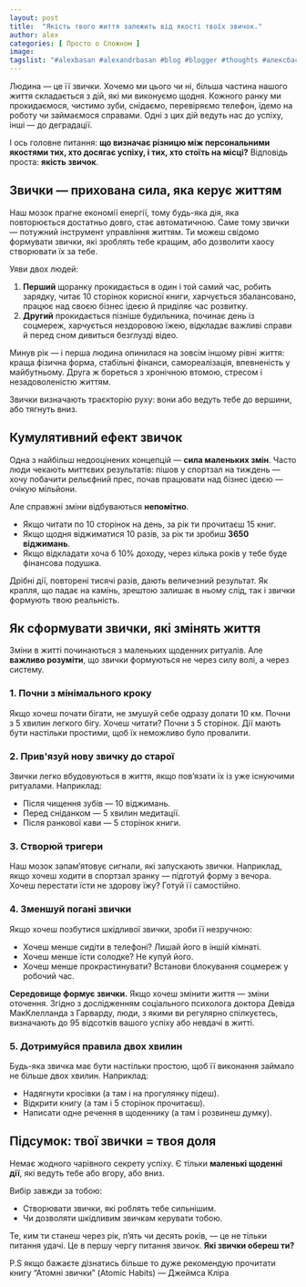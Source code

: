 ```yaml
---
layout: post
title:  "Якість твого життя залежить від якості твоїх звичок."
author: alex
categories: [ Просто о Сложном ]
image: 
tagslist: "#alexbasan #alexandrbasan #blog #blogger #thoughts #алексбасан #александрбасан #блог #блоггер #простоосложном #какработаетмир #какустроенмир #простоосложном #теориямира #теория"
---
```


Людина — це її звички. Хочемо ми цього чи ні, більша частина нашого життя складається з дій, які ми виконуємо щодня. Кожного ранку ми прокидаємося, чистимо зуби, снідаємо, перевіряємо телефон, їдемо на роботу чи займаємося справами. Одні з цих дій ведуть нас до успіху, інші — до деградації.

І ось головне питання: **що визначає різницю між персональними якостями тих, хто досягає успіху, і тих, хто стоїть на місці?** Відповідь проста: **якість звичок**.

## **Звички — прихована сила, яка керує життям**

Наш мозок прагне економії енергії, тому будь-яка дія, яка повторюється достатньо довго, стає автоматичною. Саме тому звички — потужний інструмент управління життям. Ти можеш свідомо формувати звички, які зроблять тебе кращим, або дозволити хаосу створювати їх за тебе.

Уяви двох людей:

1. **Перший** щоранку прокидається в один і той самий час, робить зарядку, читає 10 сторінок корисної книги, харчується збалансовано, працює над своєю бізнес ідеєю й приділяє час розвитку.
2. **Другий** прокидається пізніше будильника, починає день із соцмереж, харчується нездоровою їжею, відкладає важливі справи й перед сном дивиться безглузді відео.

Минув рік — і перша людина опинилася на зовсім іншому рівні життя: краща фізична форма, стабільні фінанси, самореалізація, впевненість у майбутньому. Друга ж бореться з хронічною втомою, стресом і незадоволеністю життям.

Звички визначають траєкторію руху: вони або ведуть тебе до вершини, або тягнуть вниз.

## **Кумулятивний ефект звичок**

Одна з найбільш недооцінених концепцій — **сила маленьких змін**. Часто люди чекають миттєвих результатів: пішов у спортзал на тиждень — хочу побачити рельєфний прес, почав працювати над бізнес ідеєю — очікую мільйони.

Але справжні зміни відбуваються **непомітно**.

- Якщо читати по 10 сторінок на день, за рік ти прочитаєш 15 книг.
- Якщо щодня віджиматися 10 разів, за рік ти зробиш **3650 віджимань**.
- Якщо відкладати хоча б 10% доходу, через кілька років у тебе буде фінансова подушка.

Дрібні дії, повторені тисячі разів, дають величезний результат. Як крапля, що падає на камінь, зрештою залишає в ньому слід, так і звички формують твою реальність.

## **Як сформувати звички, які змінять життя**

Зміни в житті починаються з маленьких щоденних ритуалів. Але **важливо розуміти**, що звички формуються не через силу волі, а через систему.

### 1. **Почни з мінімального кроку**

Якщо хочеш почати бігати, не змушуй себе одразу долати 10 км. Почни з 5 хвилин легкого бігу. Хочеш читати? Почни з 5 сторінок. Дії мають бути настільки простими, щоб їх неможливо було провалити.

### 2. **Прив'язуй нову звичку до старої**

Звички легко вбудовуються в життя, якщо пов’язати їх із уже існуючими ритуалами. Наприклад:

- Після чищення зубів — 10 віджимань.
- Перед сніданком — 5 хвилин медитації.
- Після ранкової кави — 5 сторінок книги.

### 3. **Створюй тригери**

Наш мозок запам’ятовує сигнали, які запускають звички. Наприклад, якщо хочеш ходити в спортзал зранку — підготуй форму з вечора. Хочеш перестати їсти не здорову їжу? Готуй її самостійно.

### 4. **Зменшуй погані звички**

Якщо хочеш позбутися шкідливої звички, зроби її незручною:

- Хочеш менше сидіти в телефоні? Лишай його в іншій кімнаті.
- Хочеш менше їсти солодке? Не купуй його.
- Хочеш менше прокрастинувати? Встанови блокування соцмереж у робочий час.

**Середовище формує звички.** Якщо хочеш змінити життя — зміни оточення. Згідно з дослідженням соціального психолога доктора Девіда МакКлелланда з Гарварду, люди, з якими ви регулярно спілкуєтесь, визначають до 95 відсотків вашого успіху або невдачі в житті.

### 5. **Дотримуйся правила двох хвилин**

Будь-яка звичка має бути настільки простою, щоб її виконання займало не більше двох хвилин. Наприклад:

- Надягнути кросівки (а там і на прогулянку підеш).
- Відкрити книгу (а там і 5 сторінок прочитаєш).
- Написати одне речення в щоденнику (а там і розвинеш думку).

## **Підсумок: твої звички = твоя доля**

Немає жодного чарівного секрету успіху. Є тільки **маленькі щоденні дії**, які ведуть тебе або вгору, або вниз.

Вибір завжди за тобою:
- Створювати звички, які роблять тебе сильнішим.
- Чи дозволяти шкідливим звичкам керувати тобою.

Те, ким ти станеш через рік, п’ять чи десять років, — це не тільки питання удачі. Це в першу чергу питання звичок. **Які звички обереш ти?**

P.S якщо бажаєте дізнатись більше то дуже рекомендую прочитати книгу “Атомні звички” (Atomic Habits) — Джеймса Кліра